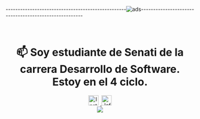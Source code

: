 --------------------------------------------------![ads](https://github.com/MaricarmenCatalinaRaymundoRomero/MaricarmenCatalinaRaymundoRomero/assets/129924045/54b988b8-9987-4601-ac97-e0320c92393e)------------------------------------------------------




  </div>
  <br>
<!--Redes sociales y otros-->
<div align="center">
 
<h1><strong>📫 Soy estudiante de Senati de la carrera Desarrollo de Software. Estoy en el 4 ciclo.</strong></h1>
<a href="#">
  <img style="margin-right:5px" alt=" Instagram" width="27px" src="https://cdn-icons-png.flaticon.com/512/174/174855.png" />
</a>
 
<a href="#">
  <img alt="Jefer | Discord" width="27px" src="https://cdn-icons-png.flaticon.com/512/5968/5968756.png" />
</a>
</div>

<!--animated snake-->
<div align="center">
<a><img src="https://user-images.githubusercontent.com/125378976/220476917-4daa6e84-9917-4594-aab6-f4044b240c6d.svg"></img></a>
</div>
